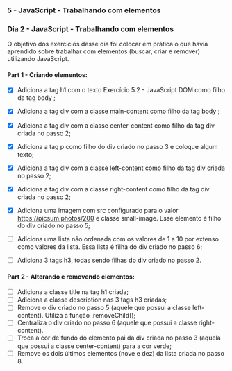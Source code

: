 ### 5 - JavaScript - Trabalhando com elementos
### Dia 2 - JavaScript - Trabalhando com elementos

O objetivo dos exercícios desse dia foi colocar em prática o que havia aprendido sobre trabalhar com elementos (buscar, criar e remover) utilizando JavaScript.

#### Part 1 - Criando elementos:
- [x] Adiciona a tag h1 com o texto Exercício 5.2 - JavaScript DOM como filho da tag body ;
- [x] Adiciona a tag div com a classe main-content como filho da tag body ;
- [x] Adiciona a tag div com a classe center-content como filho da tag div criada no passo 2;
- [x] Adiciona a tag p como filho do div criado no passo 3 e coloque algum texto;
- [x] Adiciona a tag div com a classe left-content como filho da tag div criada no passo 2;
- [x] Adiciona a tag div com a classe right-content como filho da tag div criada no passo 2;
- [x] Adiciona uma imagem com src configurado para o valor https://picsum.photos/200 e classe small-image. Esse elemento é filho do div criado no passo 5;
- [ ] Adiciona uma lista não ordenada com os valores de 1 a 10 por extenso como valores da lista. Essa lista é filha do div criado no passo 6;
- [ ] Adiciona 3 tags h3, todas sendo filhas do div criado no passo 2.


#### Part 2 - Alterando e removendo elementos:
- [ ] Adiciona a classe title na tag h1 criada;
- [ ] Adiciona a classe description nas 3 tags h3 criadas;
- [ ] Remove o div criado no passo 5 (aquele que possui a classe left-content). Utiliza a função .removeChild();
- [ ] Centraliza o div criado no passo 6 (aquele que possui a classe right-content).
- [ ] Troca a cor de fundo do elemento pai da div criada no passo 3 (aquela que possui a classe center-content) para a cor verde;
- [ ] Remove os dois últimos elementos (nove e dez) da lista criada no passo 8.
